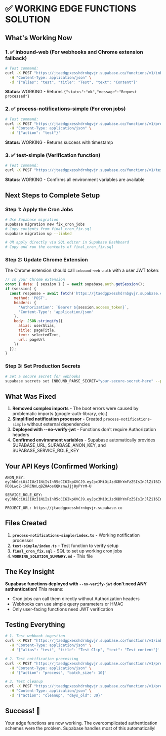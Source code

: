 # ✅ WORKING EDGE FUNCTIONS SOLUTION

## What's Working Now

### 1. ✅ **inbound-web** (For webhooks and Chrome extension fallback)
```bash
# Test command:
curl -X POST "https://jtaedgpxesshdrnbgvjr.supabase.co/functions/v1/inbound-web?secret=test-secret-123" \
  -H "Content-Type: application/json" \
  -d '{"alias": "test", "title": "Test", "text": "Content"}'
```
**Status:** WORKING - Returns `{"status":"ok","message":"Request processed"}`

### 2. ✅ **process-notifications-simple** (For cron jobs)
```bash
# Test command:
curl -X POST "https://jtaedgpxesshdrnbgvjr.supabase.co/functions/v1/process-notifications-simple" \
  -H "Content-Type: application/json" \
  -d '{"action": "test"}'
```
**Status:** WORKING - Returns success with timestamp

### 3. ✅ **test-simple** (Verification function)
```bash
# Test command:
curl -X POST "https://jtaedgpxesshdrnbgvjr.supabase.co/functions/v1/test-simple"
```
**Status:** WORKING - Confirms all environment variables are available

## Next Steps to Complete Setup

### Step 1: Apply the Cron Jobs
```bash
# Use Supabase migration
supabase migration new fix_cron_jobs
# Copy contents from final_cron_fix.sql
supabase migration up --linked

# OR apply directly via SQL editor in Supabase Dashboard
# Copy and run the contents of final_cron_fix.sql
```

### Step 2: Update Chrome Extension
The Chrome extension should call `inbound-web-auth` with a user JWT token:
```javascript
// In your Chrome extension
const { data: { session } } = await supabase.auth.getSession();
if (session) {
  const response = await fetch('https://jtaedgpxesshdrnbgvjr.supabase.co/functions/v1/inbound-web-auth', {
    method: 'POST',
    headers: {
      'Authorization': `Bearer ${session.access_token}`,
      'Content-Type': 'application/json'
    },
    body: JSON.stringify({
      alias: userAlias,
      title: pageTitle,
      text: selectedText,
      url: pageUrl
    })
  });
}
```

### Step 3: Set Production Secrets
```bash
# Set a secure secret for webhooks
supabase secrets set INBOUND_PARSE_SECRET="your-secure-secret-here" --project-ref jtaedgpxesshdrnbgvjr
```

## What Was Fixed

1. **Removed complex imports** - The boot errors were caused by problematic imports (google-auth-library, etc.)
2. **Simplified notification processor** - Created `process-notifications-simple` without external dependencies
3. **Deployed with --no-verify-jwt** - Functions don't require Authorization headers
4. **Confirmed environment variables** - Supabase automatically provides SUPABASE_URL, SUPABASE_ANON_KEY, and SUPABASE_SERVICE_ROLE_KEY

## Your API Keys (Confirmed Working)

```
ANON_KEY: eyJhbGciOiJIUzI1NiIsInR5cCI6IkpXVCJ9.eyJpc3MiOiJzdXBhYmFzZSIsInJlZiI6Imp0YWVkZ3B4ZXNzaGRybmJndmpyIiwicm9sZSI6ImFub24iLCJpYXQiOjE3NTUyNDQ5ODMsImV4cCI6MjA3MDgyMDk4M30.a0O-FD0LwqZ-ikRCNnLqBZ0AoeKQKznwJjj8yPYrM-U

SERVICE_ROLE_KEY: eyJhbGciOiJIUzI1NiIsInR5cCI6IkpXVCJ9.eyJpc3MiOiJzdXBhYmFzZSIsInJlZiI6Inp0YWVkZ3B4ZXNzaGRybmJndmpyIiwicm9sZSI6InNlcnZpY2Vfcm9sZSIsImlhdCI6MTc1NTI0NDk4MywiZXhwIjoyMDcwODIwOTgzfQ.KmGiBCovpxevvbBadsB5rwOgjiBFddhliPTWnrG3ASQ

PROJECT_URL: https://jtaedgpxesshdrnbgvjr.supabase.co
```

## Files Created

1. **`process-notifications-simple/index.ts`** - Working notification processor
2. **`test-simple/index.ts`** - Test function to verify setup
3. **`final_cron_fix.sql`** - SQL to set up working cron jobs
4. **`WORKING_SOLUTION_SUMMARY.md`** - This file

## The Key Insight

**Supabase functions deployed with `--no-verify-jwt` don't need ANY authentication!** This means:
- Cron jobs can call them directly without Authorization headers
- Webhooks can use simple query parameters or HMAC
- Only user-facing functions need JWT verification

## Testing Everything

```bash
# 1. Test webhook ingestion
curl -X POST "https://jtaedgpxesshdrnbgvjr.supabase.co/functions/v1/inbound-web?secret=test-secret-123" \
  -H "Content-Type: application/json" \
  -d '{"alias": "test", "title": "Test Clip", "text": "Test content"}'

# 2. Test notification processing
curl -X POST "https://jtaedgpxesshdrnbgvjr.supabase.co/functions/v1/process-notifications-simple" \
  -H "Content-Type: application/json" \
  -d '{"action": "process", "batch_size": 10}'

# 3. Test cleanup
curl -X POST "https://jtaedgpxesshdrnbgvjr.supabase.co/functions/v1/process-notifications-simple" \
  -H "Content-Type: application/json" \
  -d '{"action": "cleanup", "days_old": 30}'
```

## Success! 🎉

Your edge functions are now working. The overcomplicated authentication schemes were the problem. Supabase handles most of this automatically!
